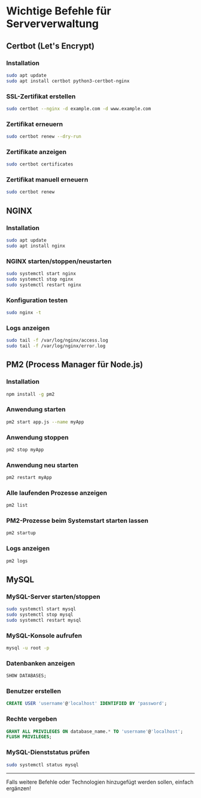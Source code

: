 # Wichtige Befehle für Serververwaltung

## Certbot (Let's Encrypt)
### Installation
```bash
sudo apt update
sudo apt install certbot python3-certbot-nginx
```

### SSL-Zertifikat erstellen
```bash
sudo certbot --nginx -d example.com -d www.example.com
```

### Zertifikat erneuern
```bash
sudo certbot renew --dry-run
```

### Zertifikate anzeigen
```bash
sudo certbot certificates
```

### Zertifikat manuell erneuern
```bash
sudo certbot renew
```

## NGINX
### Installation
```bash
sudo apt update
sudo apt install nginx
```

### NGINX starten/stoppen/neustarten
```bash
sudo systemctl start nginx
sudo systemctl stop nginx
sudo systemctl restart nginx
```

### Konfiguration testen
```bash
sudo nginx -t
```

### Logs anzeigen
```bash
sudo tail -f /var/log/nginx/access.log
sudo tail -f /var/log/nginx/error.log
```

## PM2 (Process Manager für Node.js)
### Installation
```bash
npm install -g pm2
```

### Anwendung starten
```bash
pm2 start app.js --name myApp
```

### Anwendung stoppen
```bash
pm2 stop myApp
```

### Anwendung neu starten
```bash
pm2 restart myApp
```

### Alle laufenden Prozesse anzeigen
```bash
pm2 list
```

### PM2-Prozesse beim Systemstart starten lassen
```bash
pm2 startup
```

### Logs anzeigen
```bash
pm2 logs
```

## MySQL
### MySQL-Server starten/stoppen
```bash
sudo systemctl start mysql
sudo systemctl stop mysql
sudo systemctl restart mysql
```

### MySQL-Konsole aufrufen
```bash
mysql -u root -p
```

### Datenbanken anzeigen
```sql
SHOW DATABASES;
```

### Benutzer erstellen
```sql
CREATE USER 'username'@'localhost' IDENTIFIED BY 'password';
```

### Rechte vergeben
```sql
GRANT ALL PRIVILEGES ON database_name.* TO 'username'@'localhost';
FLUSH PRIVILEGES;
```

### MySQL-Dienststatus prüfen
```bash
sudo systemctl status mysql
```

---
Falls weitere Befehle oder Technologien hinzugefügt werden sollen, einfach ergänzen!

